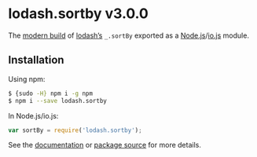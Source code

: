 # lodash.sortby v3.0.0

The [modern build](https://github.com/lodash/lodash/wiki/Build-Differences) of [lodash’s](https://lodash.com/) `_.sortBy` exported as a [Node.js](http://nodejs.org/)/[io.js](https://iojs.org/) module.

## Installation

Using npm:

```bash
$ {sudo -H} npm i -g npm
$ npm i --save lodash.sortby
```

In Node.js/io.js:

```js
var sortBy = require('lodash.sortby');
```

See the [documentation](https://lodash.com/docs#sortBy) or [package source](https://github.com/lodash/lodash/blob/3.0.0-npm-packages/lodash.sortby) for more details.
